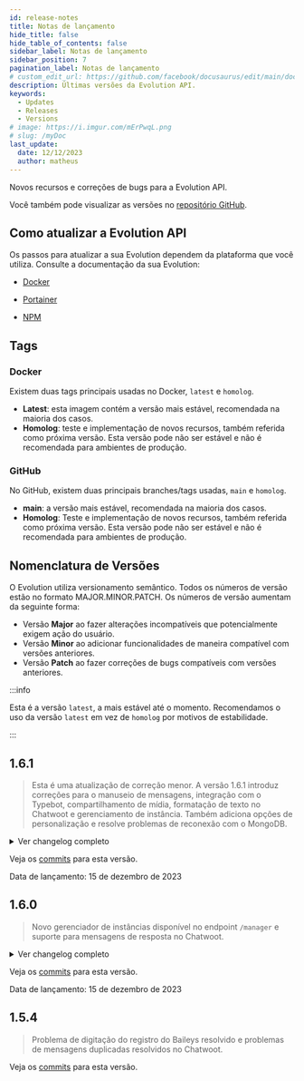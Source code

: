 ```yaml
---
id: release-notes
title: Notas de lançamento
hide_title: false
hide_table_of_contents: false
sidebar_label: Notas de lançamento
sidebar_position: 7
pagination_label: Notas de lançamento
# custom_edit_url: https://github.com/facebook/docusaurus/edit/main/docs/api-doc-markdown.md
description: Últimas versões da Evolution API.
keywords:
  - Updates
  - Releases
  - Versions
# image: https://i.imgur.com/mErPwqL.png
# slug: /myDoc
last_update:
  date: 12/12/2023
  author: matheus
---
```


Novos recursos e correções de bugs para a Evolution API.

Você também pode visualizar as versões no [repositório GitHub](https://github.com/EvolutionAPI/evolution-api/releases).

## Como atualizar a Evolution API

Os passos para atualizar a sua Evolution dependem da plataforma que você utiliza. Consulte a documentação da sua Evolution:

- [Docker](/i18n/pt/docusaurus-plugin-content-docs/current/01-Get%20Started/Update.md/#update-with-docker-cli)

- [Portainer](/i18n/pt/docusaurus-plugin-content-docs/current/01-Get%20Started/Update.md/#update-with-portainer)

- [NPM](/i18n/pt/docusaurus-plugin-content-docs/current/01-Get%20Started/Update.md/#update-with-npm)

## Tags

### Docker

Existem duas tags principais usadas no Docker, `latest` e `homolog`.

- **Latest**: esta imagem contém a versão mais estável, recomendada na maioria dos casos.
- **Homolog**: teste e implementação de novos recursos, também referida como próxima versão. Esta versão pode não ser estável e não é recomendada para ambientes de produção.


### GitHub

No GitHub, existem duas principais branches/tags usadas, `main` e `homolog`.

- **main**: a versão mais estável, recomendada na maioria dos casos.
- **Homolog**: Teste e implementação de novos recursos, também referida como próxima versão. Esta versão pode não ser estável e não é recomendada para ambientes de produção.

## Nomenclatura de Versões

O Evolution utiliza versionamento semântico. Todos os números de versão estão no formato MAJOR.MINOR.PATCH. Os números de versão aumentam da seguinte forma:

- Versão **Major** ao fazer alterações incompatíveis que potencialmente exigem ação do usuário.
- Versão **Minor** ao adicionar funcionalidades de maneira compatível com versões anteriores.
- Versão **Patch** ao fazer correções de bugs compatíveis com versões anteriores.

:::info

Esta é a versão `latest`, a mais estável até o momento. Recomendamos o uso da versão `latest` em vez de `homolog` por motivos de estabilidade.

:::


## 1.6.1

> Esta é uma atualização de correção menor. A versão 1.6.1 introduz correções para o manuseio de mensagens, integração com o Typebot, compartilhamento de mídia, formatação de texto no Chatwoot e gerenciamento de instância. Também adiciona opções de personalização e resolve problemas de reconexão com o MongoDB.

<details>
  <summary>Ver changelog completo</summary>
  <div>
    <details>
      <summary>Correções</summary>
      <div>
        - Corrigido Lid Messages <br />
        - Corrigido o código de emparelhamento <br />
        - Ajustes no Typebot <br />
        - Corrigido o envio de variáveis para o Typebot <br />
        - Corrigido o envio de variáveis do Typebot <br />
        - Opções para desativar docs e manager <br />
        - Correção no envio de mídia s3/minio para o Chatwoot e Typebot <br />
        - Corrigida a formatação Bold, Italic e Underline no Chatwoot usando Regex <br />
        - Inclua o campo de Id da instância na configuração da instância <br />
        - Corrigido o problema ao desconectar a instância e reconectar usando o mongodb <br />
        - Corrigido o problema com o Typebot fechando no final do fluxo, agora isso é opcional com a variável TYPEBOT_KEEP_OPEN <br />
        - Adicionada a propriedade sign_delimiter à configuração do Chatwoot, permitindo que você defina um delimitador diferente para a assinatura. Padrão quando não definido \n <br />
      </div>
    </details>
    <details>
      <summary>Integrações suportadas</summary>
      <div>
          - Chatwoot: v3.3.1 <br/>
          - Typebot: v2.20.0 <br/>
      </div>
    </details>
  </div>
</details>

Veja os [commits](https://github.com/EvolutionAPI/evolution-api/compare/1.5.4...1.6.0) para esta versão.

Data de lançamento: 15 de dezembro de 2023


## 1.6.0

> Novo gerenciador de instâncias disponível no endpoint `/manager` e suporte para mensagens de resposta no Chatwoot.

<details>
  <summary>Ver changelog completo</summary>
  <div>
    <details>
      <summary>Recursos</summary>
      <div>
        - Adicionada Integração AWS SQS <br/>
        - Adicionado suporte para a nova API do Typebot <br/>
        - Adicionado endpoint sendPresence <br/>
        - Novo Gerenciador de Instâncias <br/>
        - Adicionado auto_create ao chatwoot para criar a caixa de entrada automaticamente ou não <br/>
        - Adicionadas respostas, exclusão e reações a mensagens no chatwoot v3.3.1 <br/>
      </div>
    </details>
    <details>
      <summary>Correções</summary>
      <div>
        - Ajustes no proxy <br/>
        - Ajustes no início da sessão para o Typebot <br/>
        - Adicionado campo mimetype ao enviar mídia <br/>
        - Ajustes nas validações para messages.upsert <br/>
        - Corrigido erro de mensagens não recebidas: tratamento de erro ao atualizar o contato no chatwoot <br/>
        - Corrigido workaround para gerenciar o parâmetro data como uma matriz no mongodb <br/>
        - Removido await do webhook ao enviar uma mensagem <br/>
        - Atualização typebot.service.ts - mudança de element.underline ~ para * <br/>
        - Ajustes no proxy <br/>
        - Removida a reinicialização da API ao receber um erro <br/>
        - Correções no mongodb e chatwoot <br/>
        - Retorno ajustado das consultas no mongodb <br/>
        - Adicionada reinicialização da instância ao atualizar a imagem de perfil <br/>
        - Correção do funcionamento do chatwoot com fluxos de administrador <br/>
        - Corrigido problema que não gerava o código QR com a opção chatwoot_conversation_pending habilitada <br/>
        - Corrigido problema em que o CSAT abria um novo ticket quando a reopen_conversation estava desativada <br/>
        - Corrigido problema ao enviar contato para o Chatwoot via iOS <br/>
      </div>
    </details>
    <details>
      <summary>Integrações suportadas</summary>
      <div>
          - Chatwoot: v3.3.1 <br/>
          - Typebot: v2.20.0 <br/>
      </div>
    </details>
    <details>
      <summary>Alterações</summary>
      <div>
          - -> Ajustando função cleaningStoreFiles para remover itens ausentes... por @jaison-x em #186 <br/>
          - Correção: tamanho dos participantes do grupo por @w3nder em #190 <br/>
          - Tratamento de encadeamento opcional para 'settings.msg_call', esta alteração previne... por @vitorogen em #197 <br/>
          - Tratamento de erros no Typebot por @gabrielpastori1 em #198 <br/>
          - Excluindo instâncias por @jaison-x em #187 <br/>
          - Correção: Removido await do webhook ao enviar uma mensagem por @craines em #216 <br/>
          - Corrigido erro de mensagens não recebidas: tratamento de erro ao atualizar contato por @raimartinsb em #228 <br/>
          - Correção: workaround para gerenciar o parâmetro data como uma matriz no mongodb por @jaison-x em #224 <br/>
          - Atualizar typebot.service.ts - mudança de element.underline ~ para * por @suissa em #215 <br/>
          - Adicionar criação de sessão para o serviço typebot por @gabrielpastori1 em #233 <br/>
          - Adicionar sendPresence por @gabrielpastori1 em #237 <br/>
          - Corrigir pesquisa do chatwoot por @gabrielpastori1 em #248 <br/>
          - Adicionar Gerenciador por @gabrielpastori1 em #250 <br/>
          - Correção: criar somente se estiver pausado por @gabrielpastori1 em #249 <br/>
      </div>
    </details>
  </div>
</details>

Veja os [commits](https://github.com/EvolutionAPI/evolution-api/compare/1.5.4...1.6.0) para esta versão.

Data de lançamento: 15 de dezembro de 2023


## 1.5.4

> Problema de digitação do registro do Baileys resolvido e problemas de mensagens duplicadas resolvidos no Chatwoot.

Veja os [commits](https://github.com/EvolutionAPI/evolution-api/compare/1.5.3...1.5.4) para esta versão.

